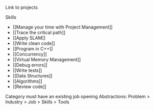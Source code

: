 Link to projects

Skills
- [[Manage your time with Project Management]]
- [[Trace the critical path]]
- [[Apply SLAM]]
- [[Write clean code]]
- [[Program in C++]]
- [[Concurrency]]
- [[Virtual Memory Management]]
- [[Debug errors]]
- [[Write tests]]
- [[Data Structures]]
- [[Algorithms]]
- [[Review code]]

Category must have an existing job opening
Abstractions: Problem > Industry > Job > Skills > Tools